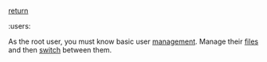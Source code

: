 [return](linuxguide)

:users:

As the root user, you must know basic user [management](usermanagement). Manage their [files](user_file_management) and then [switch](switch) between them.
